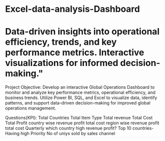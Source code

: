 # Excel-data-analysis-Dashboard
# Data-driven insights into operational efficiency, trends, and key performance metrics. Interactive visualizations for informed decision-making."

Project Objective:
Develop an interactive Global Operations Dashboard to monitor and analyze key performance metrics, operational efficiency, and business trends. Utilize Power BI, SQL, and Excel to visualize data, identify patterns, and support data-driven decision-making for improved global operations management.

Questions(KPI):
Total Countries
Total Item Type
Total revenue
Total Cost
Total Profit
country wise revenue profit total cost
region wise revenue profit total cost
Quarterly which country high revenue profit?
Top 10 countries-Having high Priority
No of uniys sold by sales channel


